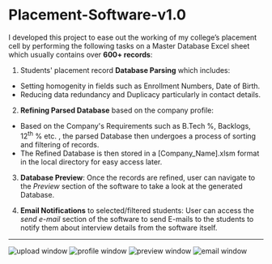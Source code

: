 # Placement-Software-v1.0
I developed this project to ease out the working of my college’s placement cell by performing the following tasks on a Master Database Excel sheet which usually contains over **600+ records**: 

1. Students' placement record **Database Parsing** which includes:
* Setting homogenity in fields such as Enrollment Numbers, Date of Birth.
* Reducing data redundancy and Duplicacy particularly in contact details.
2. **Refining Parsed Database** based on the company profile:
* Based on the Company's Requirements such as B.Tech %, Backlogs, 12<sup>th</sup> % etc. , the parsed Database then undergoes a process of sorting and filtering of records.
* The Refined Database is then stored in a [Company_Name].xlsm format in the local directory for easy access later.
3. **Database Preview**: Once the records are refined, user can navigate to the *Preview* section of the software to take a look at the generated Database.

4. **Email Notifications** to selected/filtered students: User can access the *send e-mail* section of the software to send 
E-mails to the students to notify them about interview details from the software itself. 
***
![upload window](https://user-images.githubusercontent.com/43851597/61184069-d14efb00-a666-11e9-8922-418c5cb751aa.gif)
![profile window](https://user-images.githubusercontent.com/43851597/61184102-5f2ae600-a667-11e9-8e74-24dd7631f1f9.gif)
![preview window](https://user-images.githubusercontent.com/43851597/61184154-0ad43600-a668-11e9-898f-871b116f79ba.gif)
![email window](https://user-images.githubusercontent.com/43851597/61184196-98178a80-a668-11e9-88b6-ebea3d4fb4ef.gif)
